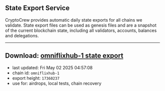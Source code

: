 ## State Export Service
CryptoCrew provides automatic daily state exports for all chains we validate. State export files can be used as genesis files and are a snapshot of the current blockchain state, including all validators, accounts, balances and delegations.

---
**Download: [omniflixhub-1 state export](https://dl-eu2.ccvalidators.com/SERVICE/omniflixhub/omniflixhub-1_export_17360237.json)**
---

- last updated: Fri May 02 2025 04:57:08
- chain id: `omniflixhub-1`
- export height: `17360237`
- use for: airdrops, local tests, chain recovery
